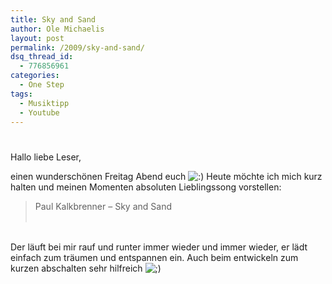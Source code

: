 ```yaml
---
title: Sky and Sand
author: Ole Michaelis
layout: post
permalink: /2009/sky-and-sand/
dsq_thread_id:
  - 776856961
categories:
  - One Step
tags:
  - Musiktipp
  - Youtube
---
```

# 

Hallo liebe Leser,

einen wunderschönen Freitag Abend euch ![:)][1] Heute möchte ich mich kurz halten und meinen Momenten absoluten Lieblingssong vorstellen:

 [1]: http://blog.codestars.eu/wp-includes/images/smilies/icon_smile.gif

> Paul Kalkbrenner – Sky and Sand  
>  



  
  
   
Der läuft bei mir rauf und runter immer wieder und immer wieder, er lädt einfach zum träumen und entspannen ein. Auch beim entwickeln zum kurzen abschalten sehr hilfreich ![;)][2] 

 [2]: http://blog.codestars.eu/wp-includes/images/smilies/icon_wink.gif

